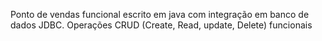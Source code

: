 Ponto de vendas funcional escrito em java com integração em banco de dados JDBC.
Operações CRUD (Create, Read, update, Delete) funcionais
